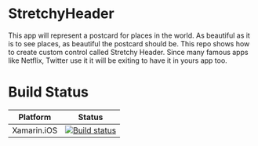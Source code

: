 # StretchyHeader

This app will represent a postcard for places in the world. As beautiful as it is to see places, as beautiful the postcard should be. This repo shows how to create custom control called Stretchy Header. Since many famous apps like Netflix, Twitter use it it will be exiting to have it in yours app too. 

# Build Status

| Platform  | Status |
| ------------- | ------------- |
| Xamarin.iOS  | [![Build status](https://build.appcenter.ms/v0.1/apps/36c5a95d-7c91-44ad-839f-4ed59341ba40/branches/master/badge)](https://appcenter.ms) |

